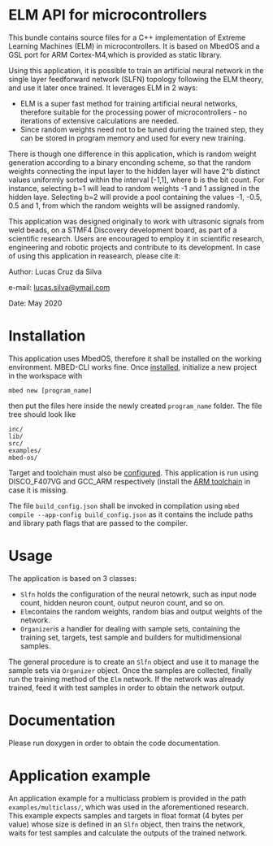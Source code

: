 # ELM API for microcontrollers

This bundle contains source files for a C++ implementation of Extreme Learning Machines (ELM) in microcontrollers. It is 
based on MbedOS and a GSL port for ARM Cortex-M4,which is provided as static library. 

Using this application, it is possible to train an artificial neural network in the single layer feedforward network (SLFN)
 topology following the ELM theory, and use it later once trained.
It leverages ELM in 2 ways:
- ELM is a super fast method for training artificial neural networks, therefore suitable for the processing power
of microcontrollers - no iterations of extensive calculations are needed.
- Since random weights need not to be tuned during the trained step, they can be stored in program memory and used for every
new training. 

There is though one difference in this application, which is random weight generation according to a binary enconding scheme, 
so that the random weights connecting the input layer to the hidden layer will have 2^b distinct values uniformly sorted within 
the interval [-1,1], where b is the bit count. For instance, selecting b=1 will lead to random weights -1 and 1 assigned in the
hidden laye. Selecting b=2 will provide a pool containing the values -1, -0.5, 0.5 and 1, from which the random weights will be 
assigned randomly.

This application was designed originally to work with ultrasonic signals from weld beads, on a STMF4 Discovery development board,
as part of a scientific research. Users are encouraged to employ it in scientific research, engineering and robotic projects and 
contribute to its development. In case of using this application in reasearch, please cite it:

Author: Lucas Cruz da Silva

e-mail: lucas.silva@ymail.com

Date: May 2020

# Installation

This application uses MbedOS, therefore it shall be installed on the working environment. MBED-CLI works fine. Once 
[installed](https://os.mbed.com/docs/mbed-os/v5.15/tools/installation-and-setup.html), initialize a new project in 
the workspace with

```mbed new [program_name]```

then put the files here inside the newly created `program_name` folder. The file tree should look like
```
inc/
lib/
src/
examples/
mbed-os/
```
Target and toolchain must also be [configured](https://os.mbed.com/docs/mbed-os/v5.15/tools/configuration-options.html). 
This application is run using DISCO_F407VG and GCC_ARM respectively (install the [ARM toolchain](https://developer.arm.com/tools-and-software/open-source-software/developer-tools/gnu-toolchain/gnu-rm/downloads) in case it is missing.

The file `build_config.json` shall be invoked in compilation using `mbed compile --app-config build_config.json` as it 
contains the include paths and library path flags that are passed to the compiler.

# Usage

The application is based on 3 classes:
- `Slfn` holds the configuration of the neural netowrk, such as input node count, hidden neuron count, output neuron count, and so on.
- `Elm`contains the random weights, random bias and output weights of the network.
- `Organizer`is a handler for dealing with sample sets, containing the training set, targets, test sample and builders for multidimensional
samples.

The general procedure is to create an `Slfn` object and use it to manage the sample sets via `Organizer` object. Once the samples
are collected, finally run the training method of the `Elm` network. If the network was already trained, feed it with test samples
in order to obtain the network output.

# Documentation

Please run doxygen in order to obtain the code documentation. 

# Application example

An application example for a multiclass problem is provided in the path `examples/multiclass/`,
which was used in the aforementioned research. This example expects samples and targets in float format (4 bytes per value) whose size
is defined in an `Slfn` object, then trains the network, waits for test samples and calculate the outputs of the trained network.


